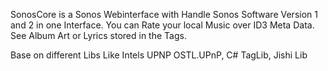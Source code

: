 SonosCore is a Sonos Webinterface with Handle Sonos Software Version 1 and 2 in one Interface.
You can Rate your local Music over ID3 Meta Data. See Album Art or Lyrics stored in the Tags.



Base on different Libs Like Intels UPNP OSTL.UPnP, C# TagLib,  Jishi Lib
